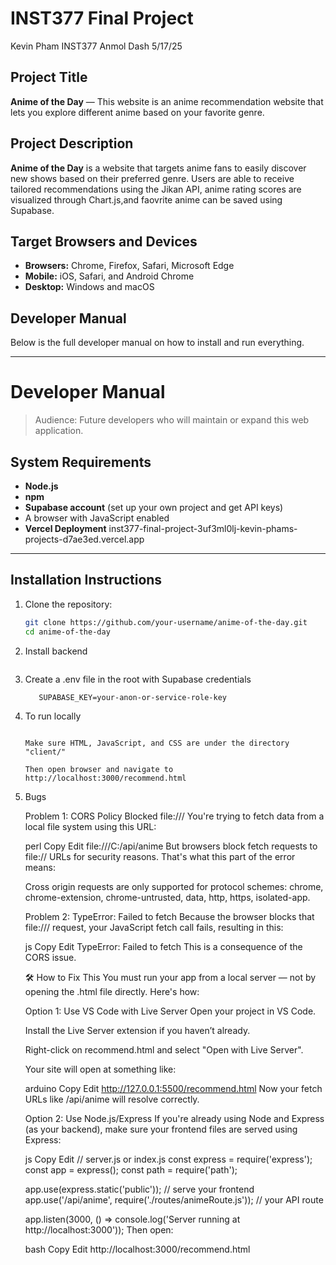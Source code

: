 # INST377 Final Project
Kevin Pham
INST377
Anmol Dash
5/17/25

## Project Title
**Anime of the Day** — This website is an anime recommendation website that lets you explore different anime based on your favorite genre. 

## Project Description
**Anime of the Day** is a website that targets anime fans to easily discover new shows based on their preferred genre. Users are able to receive tailored recommendations using the Jikan API, anime rating scores are visualized through Chart.js,and faovrite anime can be saved using Supabase. 

## Target Browsers and Devices
- **Browsers:** Chrome, Firefox, Safari, Microsoft Edge
- **Mobile:** iOS, Safari, and Android Chrome
- **Desktop:** Windows and macOS

## Developer Manual
Below is the full developer manual on how to install and run everything.

---

# Developer Manual

> Audience: Future developers who will maintain or expand this web application.

## System Requirements

- **Node.js** 
- **npm**
- **Supabase account** (set up your own project and get API keys)
- A browser with JavaScript enabled
- **Vercel Deployment** inst377-final-project-3uf3ml0lj-kevin-phams-projects-d7ae3ed.vercel.app

---

## Installation Instructions

1. Clone the repository:
   ```bash
   git clone https://github.com/your-username/anime-of-the-day.git
   cd anime-of-the-day

2. Install backend
   ```npm install

3. Create a .env file in the root with Supabase credentials
   ```SUPABASE_URL=https://your-project.supabase.co
      SUPABASE_KEY=your-anon-or-service-role-key

4. To run locally
   ```npm start

   Make sure HTML, JavaScript, and CSS are under the directory "client/"

   Then open browser and navigate to
   http://localhost:3000/recommend.html

5. Bugs

   Problem 1: CORS Policy Blocked file:///
   You're trying to fetch data from a local file system using this URL:

   perl
   Copy
   Edit
   file:///C:/api/anime
   But browsers block fetch requests to file:// URLs for security reasons. That's what this part of the error means:

   Cross origin requests are only supported for protocol schemes: chrome, chrome-extension, chrome-untrusted, data, http, https, isolated-app.

   Problem 2: TypeError: Failed to fetch
   Because the browser blocks that file:/// request, your JavaScript fetch call fails, resulting in this:

   js
   Copy
   Edit
   TypeError: Failed to fetch
   This is a consequence of the CORS issue.

   🛠️ How to Fix This
   You must run your app from a local server — not by opening the .html file directly. Here's how:

   Option 1: Use VS Code with Live Server
   Open your project in VS Code.

   Install the Live Server extension if you haven’t already.

   Right-click on recommend.html and select "Open with Live Server".

   Your site will open at something like:

   arduino
   Copy
   Edit
   http://127.0.0.1:5500/recommend.html
   Now your fetch URLs like /api/anime will resolve correctly.

   Option 2: Use Node.js/Express
   If you're already using Node and Express (as your backend), make sure your frontend files are served using Express:

   js
   Copy
   Edit
   // server.js or index.js
   const express = require('express');
   const app = express();
   const path = require('path');

   app.use(express.static('public')); // serve your frontend
   app.use('/api/anime', require('./routes/animeRoute.js')); // your API route

   app.listen(3000, () => console.log('Server running at http://localhost:3000'));
   Then open:

   bash
   Copy
   Edit
   http://localhost:3000/recommend.html

